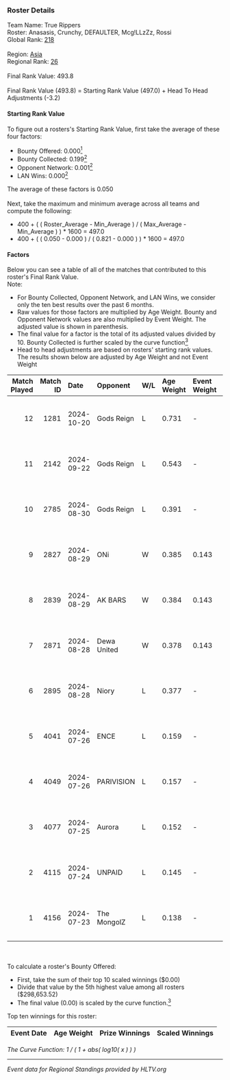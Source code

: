 ### Roster Details<br />
Team Name: True Rippers<br />
Roster: Anasasis, Crunchy, DEFAULTER, Mcg!LLzZz, Rossi<br />
Global Rank: [218](../../standings_global_2024_12_31.md)<br />
<br />
Region: [Asia]( ../../standings_asia_2024_12_31.md)<br />
Regional Rank: [26]( ../../standings_asia_2024_12_31.md)<br />
<br />
Final Rank Value:  493.8<br />
<br />
Final Rank Value (493.8) = Starting Rank Value (497.0) + Head To Head Adjustments (-3.2)<br />

#### Starting Rank Value<br />
To figure out a rosters's Starting Rank Value, first take the average of these four factors:<br />
- Bounty Offered: 0.000[<sup>1</sup>](#table2)
- Bounty Collected: 0.199[<sup>2</sup>](#table1)
- Opponent Network: 0.001[<sup>2</sup>](#table1)
- LAN Wins: 0.000[<sup>2</sup>](#table1)

The average of these factors is 0.050<br />
<br />
Next, take the maximum and minimum average across all teams and compute the following:<br />
- 400 + ( ( Roster_Average - Min_Average ) / ( Max_Average - Min_Average ) ) * 1600 = 497.0
- 400 + ( ( 0.050 - 0.000 ) / ( 0.821 - 0.000 ) ) * 1600 = 497.0


#### Factors<br />
Below you can see a table of all of the matches that contributed to this roster's Final Rank Value.<br />
Note:<br />

- For Bounty Collected, Opponent Network, and LAN Wins, we consider only the ten best results over the past 6 months.
- Raw values for those factors are multiplied by Age Weight. Bounty and Opponent Network values are also multiplied by Event Weight. The adjusted value is shown in parenthesis.
- The final value for a factor is the total of its adjusted values divided by 10. Bounty Collected is further scaled by the curve function[<sup>3</sup>](#curveFunction)
- Head to head adjustments are based on rosters' starting rank values. The results shown below are adjusted by Age Weight and not Event Weight
<span id="table1"></span><br />


| Match Played | Match ID | Date       | Opponent    | W/L | Age Weight | Event Weight | Bounty Collected | Opponent Network | LAN Wins  | H2H Adj. | Roster                                            |
| -: | -: | :- | :- | :- | :- | :- | :- | :- | :- | -: | :- |
|           12 |     1281 | 2024-10-20 | Gods Reign  | L   | 0.731      | -            | -                | -                | -         |    -5.14 | Anasasis, Crunchy, DEFAULTER, Mcg!LLzZz, Rossi    |
|           11 |     2142 | 2024-09-22 | Gods Reign  | L   | 0.543      | -            | -                | -                | -         |    -3.89 | Anasasis, Crunchy, DEFAULTER, Mcg!LLzZz, Rossi    |
|           10 |     2785 | 2024-08-30 | Gods Reign  | L   | 0.391      | -            | -                | -                | -         |    -2.77 | Crazy_Gamer, Crunchy, DayMake, DEFAULTER, Rossi   |
|            9 |     2827 | 2024-08-29 | ONi         | W   | 0.385      | 0.143        | 0.000 (0.000)    | 0.049 (0.003)    | 0 (0.000) |     5.65 | Crazy_Gamer, Crunchy, DayMake, DEFAULTER, Rossi   |
|            8 |     2839 | 2024-08-29 | AK BARS     | W   | 0.384      | 0.143        | 0.017 (0.001)    | 0.016 (0.001)    | 0 (0.000) |     7.27 | Crazy_Gamer, Crunchy, DayMake, DEFAULTER, Rossi   |
|            7 |     2871 | 2024-08-28 | Dewa United | W   | 0.378      | 0.143        | 0.000 (0.000)    | 0.052 (0.003)    | 0 (0.000) |     4.42 | Crazy_Gamer, Crunchy, DayMake, DEFAULTER, Rossi   |
|            6 |     2895 | 2024-08-28 | Niory       | L   | 0.377      | -            | -                | -                | -         |    -7.28 | Crazy_Gamer, Crunchy, DayMake, DEFAULTER, Rossi   |
|            5 |     4041 | 2024-07-26 | ENCE        | L   | 0.159      | -            | -                | -                | -         |    -0.08 | Crazy_Gamer, DayMake, DEFAULTER, Mcg!LLzZz, Rossi |
|            4 |     4049 | 2024-07-26 | PARIVISION  | L   | 0.157      | -            | -                | -                | -         |    -0.44 | Crazy_Gamer, DayMake, DEFAULTER, Mcg!LLzZz, Rossi |
|            3 |     4077 | 2024-07-25 | Aurora      | L   | 0.152      | -            | -                | -                | -         |    -0.76 | Crazy_Gamer, DayMake, DEFAULTER, Mcg!LLzZz, Rossi |
|            2 |     4115 | 2024-07-24 | UNPAID      | L   | 0.145      | -            | -                | -                | -         |    -0.18 | Crazy_Gamer, DayMake, DEFAULTER, Mcg!LLzZz, Rossi |
|            1 |     4156 | 2024-07-23 | The MongolZ | L   | 0.138      | -            | -                | -                | -         |    -0.00 | Crazy_Gamer, DayMake, DEFAULTER, Mcg!LLzZz, Rossi |

<br />
<span id="table2"></span><br />
To calculate a roster's Bounty Offered:<br />

- First, take the sum of their top 10 scaled winnings ($0.00)
- Divide that value by the 5th highest value among all rosters ($298,653.52)
- The final value (0.00) is scaled by the curve function.[<sup>3</sup>](#curveFunction)

Top ten winnings for this roster:<br />

| Event Date | Age Weight | Prize Winnings | Scaled Winnings |
| :- | -: | :- | :- |


<span id="curveFunction"></span>_The Curve Function: 1 / ( 1 + abs( log10( x ) ) )_<br />

---
_Event data for Regional Standings provided by HLTV.org_<br />
